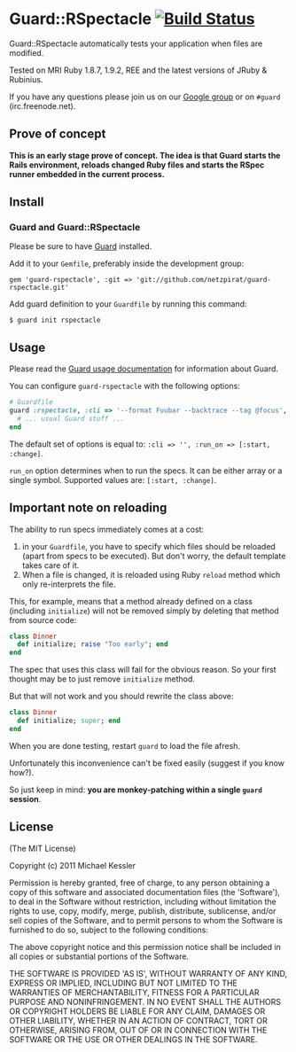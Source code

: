 # Guard::RSpectacle [![Build Status](https://secure.travis-ci.org/netzpirat/guard-rspectacle.png)](http://travis-ci.org/netzpirat/guard-rspectacle)

Guard::RSpectacle automatically tests your application when files are modified.

Tested on MRI Ruby 1.8.7, 1.9.2, REE and the latest versions of JRuby & Rubinius.

If you have any questions please join us on our [Google group](http://groups.google.com/group/guard-dev) or on `#guard`
(irc.freenode.net).

## Prove of concept

**This is an early stage prove of concept. The idea is that Guard starts the Rails environment, reloads changed Ruby files and starts the RSpec runner embedded in the current process.**

## Install

### Guard and Guard::RSpectacle

Please be sure to have [Guard](https://github.com/guard/guard) installed.

Add it to your `Gemfile`, preferably inside the development group:

    gem 'guard-rspectacle', :git => 'git://github.com/netzpirat/guard-rspectacle.git'

Add guard definition to your `Guardfile` by running this command:

    $ guard init rspectacle

## Usage

Please read the [Guard usage documentation](https://github.com/guard/guard#readme) for information about Guard.

You can configure `guard-rspectacle` with the following options:

```ruby
# Guardfile
guard :rspectacle, :cli => '--format Fuubar --backtrace --tag @focus', :run_on => :change do
  # ... usual Guard stuff ...
end
```

The default set of options is equal to: `:cli => '', :run_on => [:start, :change]`.

`run_on` option determines when to run the specs. It can be either array or a single symbol.
Supported values are: `[:start, :change]`.


## Important note on reloading

The ability to run specs immediately comes at a cost:

1. in your `Guardfile`, you have to specify which files should be reloaded (apart from specs to be executed).  But don't worry, the default template takes care of it.
2. When a file is changed, it is reloaded using Ruby `reload` method which only re-interprets the file.


This, for example, means that a method already defined on a class (including `initialize`) will not be removed
simply by deleting that method from source code:

```ruby
class Dinner
  def initialize; raise "Too early"; end
end
```

The spec that uses this class will fail for the obvious reason.
So your first thought may be to just remove `initialize` method.

But that will not work and you should rewrite the class above:

```ruby
class Dinner
  def initialize; super; end
end
```

When you are done testing, restart `guard` to load the file afresh.

Unfortunately this inconvenience can't be fixed easily (suggest if you know how?).

So just keep in mind: **you are monkey-patching within a single `guard` session**.

## License

(The MIT License)

Copyright (c) 2011 Michael Kessler

Permission is hereby granted, free of charge, to any person obtaining
a copy of this software and associated documentation files (the
'Software'), to deal in the Software without restriction, including
without limitation the rights to use, copy, modify, merge, publish,
distribute, sublicense, and/or sell copies of the Software, and to
permit persons to whom the Software is furnished to do so, subject to
the following conditions:

The above copyright notice and this permission notice shall be
included in all copies or substantial portions of the Software.

THE SOFTWARE IS PROVIDED 'AS IS', WITHOUT WARRANTY OF ANY KIND,
EXPRESS OR IMPLIED, INCLUDING BUT NOT LIMITED TO THE WARRANTIES OF
MERCHANTABILITY, FITNESS FOR A PARTICULAR PURPOSE AND NONINFRINGEMENT.
IN NO EVENT SHALL THE AUTHORS OR COPYRIGHT HOLDERS BE LIABLE FOR ANY
CLAIM, DAMAGES OR OTHER LIABILITY, WHETHER IN AN ACTION OF CONTRACT,
TORT OR OTHERWISE, ARISING FROM, OUT OF OR IN CONNECTION WITH THE
SOFTWARE OR THE USE OR OTHER DEALINGS IN THE SOFTWARE.

